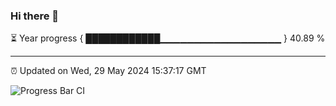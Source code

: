### Hi there 👋

⏳ Year progress { ████████████▁▁▁▁▁▁▁▁▁▁▁▁▁▁▁▁▁▁ } 40.89 %

---

⏰ Updated on Wed, 29 May 2024 15:37:17 GMT

![Progress Bar CI](https://github.com/IshwaranRudhara/GIT-ACTION/workflows/Progress%20Bar%20CI/badge.svg)
